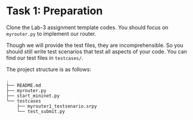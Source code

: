 # Task 1: Preparation

Clone the Lab-3 assignment template codes. You should focus on `myrouter.py` to implement our router.

Though we will provide the test files, they are incomprehensible. So you should still write test scenarios that test all aspects of your code. You can find our test files in `testcases/`.

The project structure is as follows:

```
.
├── README.md
├── myrouter.py
├── start_mininet.py
└── testcases
    ├── myrouter1_testsenario.srpy
    └── test_submit.py
```
